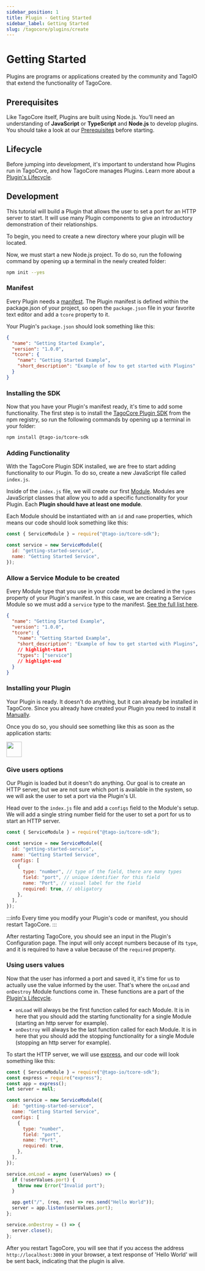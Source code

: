 ```yaml
---
sidebar_position: 1
title: Plugin - Getting Started
sidebar_label: Getting Started
slug: /tagocore/plugins/create
---
```


# Getting Started

Plugins are programs or applications created by the community and TagoIO that extend the functionality of TagoCore.

## Prerequisites

Like TagoCore itself, Plugins are built using Node.js. You’ll need an understanding of **JavaScript** or **TypeScript** and **Node.js** to
develop plugins. You should take a look at our [Prerequisites](/docs/tagocore/plugins/create/prerequisites.md) before starting.

## Lifecycle

Before jumping into development, it's important to understand how Plugins run in TagoCore, and how TagoCore manages
Plugins. Learn more about a [Plugin's Lifecycle](/docs/tagocore/plugins/create/lifecycle.md).

## Development

This tutorial will build a Plugin that allows the user to set a port for an HTTP server to start.
It will use many Plugin components to give an introductory demonstration of their relationships.

To begin, you need to create a new directory where your plugin will be located.

Now, we must start a new Node.js project. To do so, run the following command by opening up a terminal in the newly
created folder:

```bash
npm init --yes
```

### Manifest

Every Plugin needs a [manifest](/docs/tagocore/plugins/create/manifest.md). The Plugin manifest is defined within the package.json
of your project, so open the `package.json` file in your favorite text editor and add a `tcore` property to it.

Your Plugin's `package.json` should look something like this:

```json
{
  "name": "Getting Started Example",
  "version": "1.0.0",
  "tcore": {
    "name": "Getting Started Example",
    "short_description": "Example of how to get started with Plugins"
  }
}
```

### Installing the SDK

Now that you have your Plugin's manifest ready, it's time to add some functionality. The first step is to install
the [TagoCore Plugin SDK](https://npmjs.com/package/@tago-io/tcore-sdk) from the npm registry, so run the following
commands by opening up a terminal in your folder:

```bash
npm install @tago-io/tcore-sdk
```

### Adding Functionality

With the TagoCore Plugin SDK installed, we are free to start adding functionality to our Plugin. To do so, create a new
JavaScript file called `index.js`.

Inside of the `index.js` file, we will create our first [Module](/docs/tagocore/plugins/create/sdk/module.md). Modules are JavaScript
classes that allow you to add a specific functionality for your Plugin. Each **Plugin should have at least one module**.

Each Module should be instantiated with an `id` and `name` properties, which means our code should look something
like this:

```js
const { ServiceModule } = require("@tago-io/tcore-sdk");

const service = new ServiceModule({
  id: "getting-started-service",
  name: "Getting Started Service",
});
```

### Allow a Service Module to be created

Every Module type that you use in your code must be declared in the `types` property of your Plugin's manifest. In this
case, we are creating a Service Module so we must add a `service` type to the manifest.
[See the full list here](/docs/tagocore/plugins/create/manifest#types).

```json
{
  "name": "Getting Started Example",
  "version": "1.0.0",
  "tcore": {
    "name": "Getting Started Example",
    "short_description": "Example of how to get started with Plugins",
    // highlight-start
    "types": ["service"]
    // highlight-end
  }
}
```

### Installing your Plugin

Your Plugin is ready. It doesn't do anything, but it can already be installed in TagoCore. Since you already have
created your Plugin you need to install it [Manually](/docs/tagocore/plugins/install/manually.md).

Once you do so, you should see something like this as soon as the application starts:

<img className="big-image" src="/docs_imagem/tagocore/plugin/getting-started-loaded.png" height="40px" />

### Give users options

Our Plugin is loaded but it doesn't do anything. Our goal is to create an HTTP server, but we are not sure which
port is available in the system, so we will ask the user to set a port via the Plugin's UI.

Head over to the `index.js` file and add a `configs` field to the Module's
setup. We will add a single string number field for the user to set a port for us to start an HTTP server.

```js
const { ServiceModule } = require("@tago-io/tcore-sdk");

const service = new ServiceModule({
  id: "getting-started-service",
  name: "Getting Started Service",
  configs: [
    {
      type: "number", // type of the field, there are many types
      field: "port", // unique identifier for this field
      name: "Port", // visual label for the field
      required: true, // obligatory
    },
  ],
});
```

:::info
Every time you modify your Plugin's code or manifest, you should restart TagoCore.
:::

After restarting TagoCore, you should see an input in the Plugin's Configuration page. The input will only accept
numbers because of its `type`, and it is required to have a value because of the `required` property.

### Using users values

Now that the user has informed a port and saved it, it's time for us to actually use the value informed by the user.
That's where the `onLoad` and `onDestroy` Module functions come in. These functions are a part of the
[Plugin's Lifecycle](/docs/tagocore/plugins/create/lifecycle.md).

- `onLoad` will always be the first function called for each Module. It is in here that you should add the starting
  functionality for a single Module (starting an http server for example).
- `onDestroy` will always be the last function called for each Module. It is in here that you should add the stopping
  functionality for a single Module (stopping an http server for example).

To start the HTTP server, we will use [express](https://npmjs.com/package/express), and our code will look something
like this:

```js
const { ServiceModule } = require("@tago-io/tcore-sdk");
const express = require("express");
const app = express();
let server = null;

const service = new ServiceModule({
  id: "getting-started-service",
  name: "Getting Started Service",
  configs: [
    {
      type: "number",
      field: "port",
      name: "Port",
      required: true,
    },
  ],
});

service.onLoad = async (userValues) => {
  if (!userValues.port) {
    throw new Error("Invalid port");
  }

  app.get("/", (req, res) => res.send("Hello World"));
  server = app.listen(userValues.port);
};

service.onDestroy = () => {
  server.close();
};
```

After you restart TagoCore, you will see that if you access the address `http://localhost:3000` in your browser, a text
response of 'Hello World' will be sent back, indicating that the plugin is alive.
